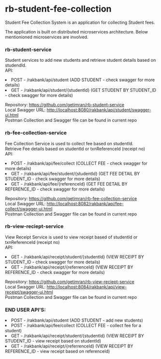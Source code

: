 # rb-student-fee-collection
Student Fee Collection System is an application for collecting Student fees.


The application is built on distributed microservices architecture. Below mentionioned microservices are involved.

<h3>rb-student-service</h3>
<p>Student services to add new students and retrieve student details based on studendId.<br/>
API:<br/>
<li>POST - /rakbank/api/student (ADD STUDENT - check swagger for more details)</li>
<li>GET - /rakbank/api/student/{studentId} (GET STUDENT BY STUDENT_ID - check swagger for more details)</li></p>
    Repository: <a href="https://github.com/getimran/rb-student-service">
                https://github.com/getimran/rb-student-service</a><br/>
    Local Swagger URL: <a href="http://localhost:8080/rakbank/api/student/swagger-ui.html">
                        http://localhost:8080/rakbank/api/student/swagger-ui.html</a><br/>
    Postman Collection and Swagger file can be found in current repo
    <br/>

<h3>rb-fee-collection-service </h3>
    <p>Fee Collection Service is used to collect fee based on studentId. <br/>
    Retrieve Fee details based on studentId or txnReferenceId (receipt no)<br/>
API:<br/>
<li>POST - /rakbank/api/fee/collect (COLLECT FEE - check swagger for more details)</li>
<li>GET - /rakbank/api/fee/student/{studentId} (GET FEE DETAIL BY STUDENT_ID - check swagger for more details)</li>
<li>GET - /rakbank/api/fee/{referenceId} (GET FEE DETAIL BY REFERENCE_ID - check swagger for more details)</li></p>
    Repository: <a href="https://github.com/getimran/rb-fee-collection-service">
 https://github.com/getimran/rb-fee-collection-service </a><br/>
    Local Swagger URL: <a href="http://localhost:8082/rakbank/api/fee-collect/swagger-ui.html">
                        http://localhost:8082/rakbank/api/fee-collect/swagger-ui.html</a> <br/>
    Postman Collection and Swagger file can be found in current repo
    <br/>

<h3>rb-view-reciept-service</h3>
    <p>View Receipt Service is used to view receipt based of studentId or txnReferenceId (receipt no)<br/>
API:<br/>
<li>GET - /rakbank/api/receipt/student/{studentId} (VIEW RECEIPT BY STUDENT_ID - check swagger for more details)</li>
<li>GET - /rakbank/api/receipt/{referrenceId} (VIEW RECEIPT BY REFERENCE_ID - check swagger for more details)</li></p>
    Repository: <a href="https://github.com/getimran/rb-view-reciept-service">
                https://github.com/getimran/rb-view-reciept-service</a><br/>
    Local Swagger URL: <a href="http://localhost:8084/rakbank/api/view-receipt/swagger-ui.html">
http://localhost:8084/rakbank/api/view-receipt/swagger-ui.html</a> <br/>
    Postman Collection and Swagger file can be found in current repo
    <br/>

<h3>END USER API'S:</h3>
<li>POST - /rakbank/api/student (ADD STUDENT - add new students)</li>
<li>POST - /rakbank/api/fee/collect (COLLECT FEE - collect fee for a student)</li>
<li>GET - /rakbank/api/receipt/student/{studentId} (VIEW RECEIPT BY STUDENT_ID - view receipt based on studentId)</li>
<li>GET - /rakbank/api/receipt/{referrenceId} (VIEW RECEIPT BY REFERENCE_ID - view receipt based on referenceId)</li>